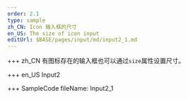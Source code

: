 ```yaml
--- 
order: 2.1
type: sample
zh_CN: Icon 输入框的尺寸
en_US: The size of icon input
editUrl: $BASE/pages/input/md/input2_1.md
---
```


+++ zh_CN
有图标存在的输入框也可以通过<Code>size</Code>属性设置尺寸。

+++ en_US
Input2

+++ SampleCode
fileName: Input2_1
